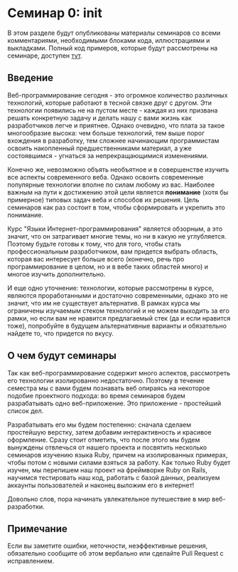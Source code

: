 # Семинар 0: init

В этом разделе будут опубликованы материалы семинаров со всеми комментариями, необходимыми блоками кода, иллюстрациями и выкладками. Полный код примеров, которые будут рассмотрены на семинаре, доступен [тут](https://github.com/ics6rb/seminars-autumn-2k18).

## Введение

Веб-программирование сегодня - это огромное количество различных технологий, которые работают в тесной связке друг с другом. Эти технологии появились не на пустом месте - каждая из них призвана решать конкретную задачу и делать нашу с вами жизнь как разработчиков легче и приятнее. Однако очевидно, что плата за такое многообразие высока: чем больше технологий, тем выше порог вхождения в разработку, тем сложнее начинающим программистам освоить накопленный предшественниками материал, а уже состоявшимся - угнаться за непрекращающимися изменениями.

Конечно же, невозможно объять необъятное и в совершенстве изучить все аспекты современного веба. Однако освоить современные популярные технологии вполне по силам любому из вас. Наиболее важным на пути к достижению этой цели является **понимание** (хотя бы примерное) типовых задач веба и способов их решения. Цель семинаров как раз состоит в том, чтобы сформировать и укрепить это понимание.

Курс "Языки Интернет-программирования" является обзорным, а это значит, что он затрагивает многие темы, но ни в какую не углубляется. Поэтому будьте готовы к тому, что для того, чтобы стать профессиональным разработчиком, вам придется выбрать область, которая вас интересует больше всего (конечно, речь про программирование в целом, но и в вебе таких областей много) и многое изучить дополнительно.

И еще одно уточнение: технологии, которые рассмотрены в курсе, являются проработанными и достаточно современными, однако это не значит, что им не существует альтернатив. В рамках курса мы ограничены изучаемым стеком технологий и не можем выходить за его рамки, но если вам не нравится предлагаемый стек (да и если нравится тоже), попробуйте в будущем альтернативные варианты и обязательно найдете то, что придется по вкусу.

## О чем будут семинары

Так как веб-программирование содержит много аспектов, рассмотреть его технологии изолированно недостаточно. Поэтому в течение семестра мы с вами будем познавать веб опираясь на некоторое подобие проектного подхода: во время семинаров будем разрабатывать одно веб-приложение. Это приложение - простейший список дел.

Разрабатывать его мы будем постепенно: сначала сделаем простейшую верстку, затем добавим интерактивность и красивое оформление. Сразу стоит отметить, что после этого мы будем вынуждены отвлечься от нашего проекта и посвятить несколько семинаров изучению языка Ruby, причем на изолированных примерах, чтобы потом с новыми силами взяться за работу. Как только Ruby будет изучен, мы перепишем наш проект на фреймворке Ruby on Rails, научимся тестировать наш код, работать с базой данных, реализуем аккаунты пользователей и наконец выложим его в интернет!

Довольно слов, пора начинать увлекательное путешествие в мир веб-разработки.

## Примечание

Если вы заметите ошибки, неточности, неэффективные решения, обязательно сообщите об этом вербально или сделайте Pull Request с исправлением.
